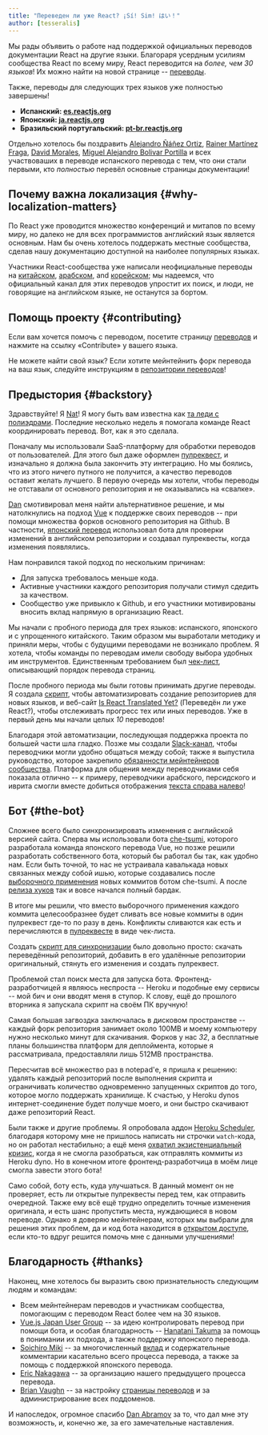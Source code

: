 ```yaml
---
title: "Переведен ли уже React? ¡Sí! Sim! はい！"
author: [tesseralis]
---
```


Мы рады объявить о работе над поддержкой официальных переводов документации React на другие языки. Благораря усердным усилиям сообщества React по всему миру, React переводится на *более, чем 30 языков*! Их можно найти на новой странице -- [переводы](/languages).

Также, переводы для следующих трех языков уже полностью завершены!

* **Испанский: [es.reactjs.org](https://es.reactjs.org)**
* **Японский: [ja.reactjs.org](https://ja.reactjs.org)**
* **Бразильский португальский: [pt-br.reactjs.org](https://pt-br.reactjs.org)**

Отдельно хотелось бы поздравить [Alejandro Ñáñez Ortiz](https://github.com/alejandronanez), [Rainer Martínez Fraga](https://github.com/carburo), [David Morales](https://github.com/dmorales), [Miguel Alejandro Bolivar Portilla](https://github.com/Darking360) и всех участвоваших в переводе испанского перевода с тем, что они стали первыми, кто *полностью* перевёл основные страницы документации!

## Почему важна локализация {#why-localization-matters}

По React уже проводится множество конференций и митапов по всему миру, но далеко не для всех программистов английский язык является основным. Нам бы очень хотелось поддержать местные сообщества, сделав нашу документацию доступной на наиболее популярных языках.

Участники React-сообщества уже написали неофициальные переводы на [китайском](https://github.com/discountry/react), [арабском](https://wiki.hsoub.com/React), and [корейском](https://github.com/reactjs/ko.reactjs.org/issues/4); мы надеемся, что официальный канал для этих переводов упростит их поиск, и люди, не говорящие на английском языке, не останутся за бортом.

## Помощь проекту {#contributing}

Если вам хочется помочь с переводом, посетите страницу [переводов](/languages) и нажмите на ссылку «‎Contribute»‎ у вашего языка.

Не можете найти свой язык? Если хотите мейнтейнить форк перевода на ваш язык, следуйте инструкциям в [репозитории переводов](https://github.com/reactjs/reactjs.org-translation#starting-a-new-translation)!

## Предыстория {#backstory}

Здравствуйте! Я [Nat](https://twitter.com/tesseralis)! Я могу быть вам известна как [та леди с полиэдрами](https://www.youtube.com/watch?v=Ew-UzGC8RqQ). Последние несколько недель я помогала команде React координировать перевод. Вот, как я это сделала.

Поначалу мы использовали SaaS-платформу для обработки переводов от пользователей. Для этого был даже оформлен [пулреквест](https://github.com/reactjs/reactjs.org/pull/873), и изначально я должна была закончить эту интеграцию. Но мы боялись, что из этого ничего путного не получится, а качество переводов оставит желать лучшего. В первую очередь мы хотели, чтобы переводы не отставали от основного репозитория и не оказывались на «‎свалке».

[Dan](https://twitter.com/dan_abramov) смотивировал меня найти альтернативное решение, и мы натолкнулись на подход [Vue](https://vuejs.org) к поддержке своих переводов -- при помощи множества форков основного репозитория на Github. В частности, [японский перевод](https://jp.vuejs.org) использовал бота для проверки изменений в английском репозитории и создавал пулреквесты, когда изменения появлялись.

Нам понравился такой подход по нескольким причинам:

* Для запуска требовалось меньше кода.
* Активные участники каждого репозитория получали стимул сдедить за качеством.
* Сообщество уже привыкло к Github, и его участники мотивированы вносить вклад напрямую в организацию React.

Мы начали с пробного периода для трех языков: испанского, японского и с упрощенного китайского. Таким образом мы выработали методику и приняли меры, чтобы с будущими переводами не возникало проблем. Я хотела, чтобы команды по переводам имели свободу выбора удобных им инструментов. Единственным требованием был [чек-лист](https://github.com/reactjs/reactjs.org-translation/blob/master/PROGRESS.template.md), описывающий порядок перевода страниц.

После пробного периода мы были готовы принимать другие переводы. Я создала [скрипт](https://github.com/reactjs/reactjs.org-translation/blob/master/scripts/create.js), чтобы автоматизировать создание репозиториев для новых языков, и веб-сайт [Is React Translated Yet?](https://isreacttranslatedyet.com) (Переведён ли уже React?), чтобы отслеживать прогресс тех или иных переводов. Уже в первый день мы начали целых *10* переводов!

Благодаря этой автоматизации, последующая поддержка проекта по большей части шла гладко. Позже мы создали [Slack-канал](https://rt-slack-invite.herokuapp.com), чтобы переводчики могли удобно общаться между собой; также я выпустила руководство, которое закрепило [обязанности мейнтейнеров сообщества](https://github.com/reactjs/reactjs.org-translation/blob/master/maintainer-guide.md). Платформа для общения между переводчиками себя показала отлично -- к примеру, переводчики арабского, персидского и иврита смогли вместе добиться отображения [текста справа налево](https://en.wikipedia.org/wiki/Right-to-left)!

## Бот {#the-bot}

Сложнее всего было синхронизировать изменения с английской версией сайта. Сперва мы использовали бота [che-tsumi](https://github.com/vuejs-jp/che-tsumi), которого разработала команда японского перевода Vue, но позже решили разработать собственного бота, который бы работал бы так, как удобно нам. Если быть точной, то нас не устраивала кавалькада новых связанных между собой ишью, которые создавались после [выборочного применения](https://git-scm.com/docs/git-cherry-pick) новых коммитов ботом che-tsumi. А после [релиза хуков](/blog/2019/02/06/react-v16.8.0.html) так и вовсе начался полный бардак.

В итоге мы решили, что вместо выборочного применения каждого коммита целесообразнее будет сливать все новые коммиты в один пулреквест где-то по разу в день. Конфликты сливаются как есть и перечисляются в [пулреквесте](https://github.com/reactjs/pt-BR.reactjs.org/pull/114) в виде чек-листа.

Создать [скрипт для синхронизации](https://github.com/reactjs/reactjs.org-translation/blob/master/scripts/sync.js) было довольно просто: скачать переведённый репозиторий, добавить в его удалённые репозитории оригинальный, стянуть его изменения и создать пулреквест.

Проблемой стал поиск места для запуска бота. Фронтенд-разработчицей я являюсь неспроста -- Heroku и подобные ему сервисы -- мой бич и они вводят меня в ступор. К слову, ещё до прошлого вторника я запускала скрипт на своём ПК вручную!

Самая большая загвоздка заключалась в дисковом пространстве -- каждый форк репозитория занимает около 100MB и моему компьютеру нужно несколько минут для скачивания. Форков у нас *32*, а бесплатные планы большинства платформ для деплоймента, которые я рассматривала, предоставляли лишь 512MB пространства.

Пересчитав всё множество раз в notepad'е, я пришла к решению: удалять каждый репозиторий после выполнения скрипта и ограничивать количество одновременно запущенных скриптов до того, которое могло поддержать хранилище. К счастью, у Heroku dynos интернет-соединение будет получше моего, и они быстро скачивают даже репозиторий React.

Были также и другие проблемы. Я опробовала аддон [Heroku Scheduler](https://elements.heroku.com/addons/scheduler), благодаря которому мне не пришлось написать ни строчки `watch`-кода, но он работал нестабильно; а ещё меня [охватил экзистенциальный кризис](https://twitter.com/tesseralis/status/1097387938088796160), когда я не смогла разобраться, как отправлять коммиты из Heroku dyno. Но в конечном итоге фронтенд-разработчица в моём лице смогла завести этого бота!

Само собой, боту есть, куда улучшаться. В данный момент он не проверяет, есть ли открытые пулреквесты перед тем, как отправить очередной. Также ему всё ещё трудно определить точные изменения оригинала, и есть шанс пропустить места, нуждающиеся в новом переводе. Однако я доверяю мейнтейнерам, которых мы выбрали для решения этих проблем, да и код бота находится в [открытом доступе](https://github.com/reactjs/reactjs.org-translation), если кто-то вдруг решится помочь мне с данными улучшениями!

## Благодарность {#thanks}

Наконец, мне хотелось бы выразить свою признательность следующим людям и командам:

* Всем мейнтейнерам переводов и участникам сообщества, помогающим с переводом React более чем на 30 языков.
* [Vue.js Japan User Group](https://github.com/vuejs-jp) -- за идею контролировать перевод при помощи бота, и особая благодарность -- [Hanatani Takuma](https://github.com/potato4d) за помощь в понимании их подхода, а также поддержку японского перевода.
* [Soichiro Miki](https://github.com/smikitky) -- за многочисленный [вклад](https://github.com/reactjs/reactjs.org/pull/1636) и содержательные комментарии касательно всего процесса перевода, а также за помощь с поддержкой японского перевода.
* [Eric Nakagawa](https://github.com/ericnakagawa) -- за организацию нашего предыдущего процесса перевода.
* [Brian Vaughn](https://github.com/bvaughn) -- за настройку [страницы переводов](/languages) и за администрирование всех поддоменов.

И напоследок, огромное спасибо [Dan Abramov](https://twitter.com/dan_abramov) за то, что дал мне эту возможность, и, конечно же, за его замечательные наставления.
